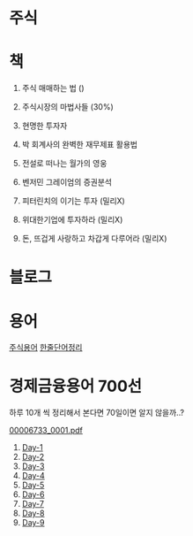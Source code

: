 # 주식

# 책

1. 주식 매매하는 법 ()

2. 주식시장의 마법사들 (30%)

3. 현명한 투자자

4. 박 회계사의 완벽한 재무제표 활용법

5. 전설로 떠나는 월가의 영웅

6. 벤저민 그레이엄의 증권분석

7. 피터린치의 이기는 투자 (밀리X)

8. 위대한기업에 투자하라 (밀리X)

9. 돈, 뜨겁게 사랑하고 차갑게 다루어라 (밀리X)

# 블로그

# 용어

[주식용어](https://github.com/kso1204/TIL/blob/main/Stock/StockWord.md)
[한줄단어정리](https://github.com/kso1204/TIL/blob/main/Stock/Word.md)

# 경제금융용어 700선 

하루 10개 씩 정리해서 본다면 70일이면 알지 않을까..?

[00006733_0001.pdf](https://github.com/kso1204/TIL/files/5746038/00006733_0001.pdf)

1. [Day-1](https://github.com/kso1204/TIL/blob/main/Stock/Day1.md)
2. [Day-2](https://github.com/kso1204/TIL/blob/main/Stock/Day2.md)
3. [Day-3](https://github.com/kso1204/TIL/blob/main/Stock/Day3.md)
4. [Day-4](https://github.com/kso1204/TIL/blob/main/Stock/Day4.md)
5. [Day-5](https://github.com/kso1204/TIL/blob/main/Stock/Day5.md)
6. [Day-6](https://github.com/kso1204/TIL/blob/main/Stock/Day6.md)
7. [Day-7](https://github.com/kso1204/TIL/blob/main/Stock/Day7.md)
8. [Day-8](https://github.com/kso1204/TIL/blob/main/Stock/Day8.md)
9. [Day-9](https://github.com/kso1204/TIL/blob/main/Stock/Day9.md)
